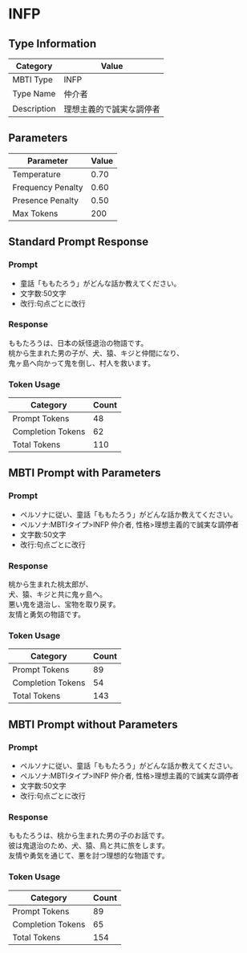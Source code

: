 # INFP

## Type Information
| Category | Value |
|----------|-------|
| MBTI Type | INFP |
| Type Name | 仲介者 |
| Description | 理想主義的で誠実な調停者 |

## Parameters
| Parameter | Value |
|-----------|-------|
| Temperature | 0.70 |
| Frequency Penalty | 0.60 |
| Presence Penalty | 0.50 |
| Max Tokens | 200 |

## Standard Prompt Response
### Prompt

- 童話「ももたろう」がどんな話か教えてください。
- 文字数:50文字
- 改行:句点ごとに改行


### Response
ももたろうは、日本の妖怪退治の物語です。  
桃から生まれた男の子が、犬、猿、キジと仲間になり、  
鬼ヶ島へ向かって鬼を倒し、村人を救います。  

### Token Usage
| Category | Count |
|----------|-------|
| Prompt Tokens | 48 |
| Completion Tokens | 62 |
| Total Tokens | 110 |

## MBTI Prompt with Parameters
### Prompt

- ペルソナに従い、童話「ももたろう」がどんな話か教えてください。
- ペルソナ:MBTIタイプ>INFP 仲介者, 性格>理想主義的で誠実な調停者
- 文字数:50文字
- 改行:句点ごとに改行


### Response
桃から生まれた桃太郎が、  
犬、猿、キジと共に鬼ヶ島へ。  
悪い鬼を退治し、宝物を取り戻す。  
友情と勇気の物語です。

### Token Usage
| Category | Count |
|----------|-------|
| Prompt Tokens | 89 |
| Completion Tokens | 54 |
| Total Tokens | 143 |

## MBTI Prompt without Parameters
### Prompt

- ペルソナに従い、童話「ももたろう」がどんな話か教えてください。
- ペルソナ:MBTIタイプ>INFP 仲介者, 性格>理想主義的で誠実な調停者
- 文字数:50文字
- 改行:句点ごとに改行


### Response
ももたろうは、桃から生まれた男の子のお話です。  
彼は鬼退治のため、犬、猿、鳥と共に旅をします。  
友情や勇気を通じて、悪を討つ理想的な物語です。

### Token Usage
| Category | Count |
|----------|-------|
| Prompt Tokens | 89 |
| Completion Tokens | 65 |
| Total Tokens | 154 |
